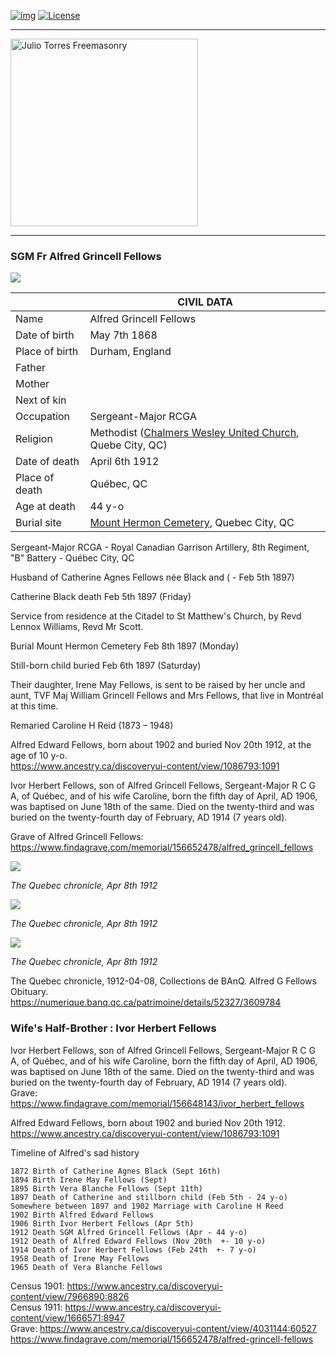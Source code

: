 <!-- ENTETE -->
[![img](https://img.shields.io/badge/Cycle%20de%20Vie-Édition-339999)](https://franc-maconnerie.ca)
[![License](https://img.shields.io/badge/Licence-MIT-blue)](LICENSE)

---

<div>
    <a target="_blank" href="https://franc-maconnerie.ca">
      <img src="../images/logo.png" alt="Julio Torres Freemasonry" width="300"/>
    </a>
</div>

--- 

<!-- FIN ENTETE -->

### **SGM Fr Alfred Grincell Fellows**

<img src="../images/cayoung/Alfred Grincell Fellows.jpeg" />

||CIVIL DATA|
|---|---|
|Name|Alfred Grincell Fellows|
|Date of birth|May 7th 1868|
|Place of birth|Durham, England|
|Father||
|Mother||
|Next of kin||
|Occupation|Sergeant-Major RCGA|
|Religion|Methodist ([Chalmers Wesley United Church](https://chalmerswesley.org/), Quebe City, QC)|
|Date of death|April 6th 1912|
|Place of death|Québec, QC|
|Age at death|44 y-o|
|Burial site|[Mount Hermon Cemetery](https://www.mounthermoncemetery.com/), Quebec City, QC|

Sergeant-Major RCGA - Royal Canadian Garrison Artillery, 8th Regiment, "B" Battery - Québec City, QC  

Husband of Catherine Agnes Fellows née Black and ( - Feb 5th 1897)    

Catherine Black death Feb 5th 1897 (Friday)    

Service from residence at the Citadel to St Matthew's Church, by Revd Lennox Williams, Revd Mr Scott.    

Burial Mount Hermon Cemetery   Feb 8th 1897 (Monday)   

Still-born child buried Feb 6th 1897 (Saturday)

Their daughter, Irene May Fellows, is sent to be raised by her uncle and aunt, TVF Maj William Grincell Fellows and Mrs Fellows, that live in Montréal at this time. 


Remaried Caroline H Reid (1873 – 1948)   

Alfred Edward Fellows, born about 1902 and buried Nov 20th 1912, at the age of 10 y-o.    
https://www.ancestry.ca/discoveryui-content/view/1086793:1091

Ivor Herbert Fellows, son of Alfred Grincell Fellows, Sergeant-Major R C G A, of Québec, and of his wife Caroline, born the fifth day of April, AD 1906, was baptised on June 18th of the same. Died on the twenty-third and was buried on the twenty-fourth day of February, AD 1914 (7 years old). 


Grave of Alfred Grincell Fellows:   
https://www.findagrave.com/memorial/156652478/alfred_grincell_fellows   

<img src="../images/agfellowes/agfellowes-obituary1.png" />

*The Quebec chronicle, Apr 8th  1912*

<img src="../images/agfellowes/agfellowes-obituary2.png" />

*The Quebec chronicle, Apr 8th  1912*

<img src="../images/agfellowes/agfellowes-masonic-obituary.png" />

*The Quebec chronicle, Apr 8th  1912*


The Quebec chronicle, 1912-04-08, Collections de BAnQ. Alfred G Fellows Obituary.   
https://numerique.banq.qc.ca/patrimoine/details/52327/3609784


### **Wife's Half-Brother : Ivor Herbert Fellows**    
Ivor Herbert Fellows, son of Alfred Grincell Fellows, Sergeant-Major R C G A, of Québec, and of his wife Caroline, born the fifth day of April, AD 1906, was baptised on June 18th of the same. Died on the twenty-third and was buried on the twenty-fourth day of February, AD 1914 (7 years old).   
Grave:   
https://www.findagrave.com/memorial/156648143/ivor_herbert_fellows


Alfred Edward Fellows, born about 1902 and buried Nov 20th 1912. 
https://www.ancestry.ca/discoveryui-content/view/1086793:1091

Timeline of Alfred's sad history

```
1872 Birth of Catherine Agnes Black (Sept 16th)
1894 Birth Irene May Fellows (Sept)
1895 Birth Vera Blanche Fellows (Sept 11th)
1897 Death of Catherine and stillborn child (Feb 5th - 24 y-o) 
Somewhere between 1897 and 1902 Marriage with Caroline H Reed 
1902 Birth Alfred Edward Fellows
1906 Birth Ivor Herbert Fellows (Apr 5th)
1912 Death SGM Alfred Grincell Fellows (Apr - 44 y-o)
1912 Death of Alfred Edward Fellows (Nov 20th  +- 10 y-o)
1914 Death of Ivor Herbert Fellows (Feb 24th  +- 7 y-o)
1958 Death of Irene May Fellows 
1965 Death of Vera Blanche Fellows 
```
Census 1901: https://www.ancestry.ca/discoveryui-content/view/7966890:8826   
Census 1911: https://www.ancestry.ca/discoveryui-content/view/1666571:8947   
Grave: https://www.ancestry.ca/discoveryui-content/view/4031144:60527     
https://www.findagrave.com/memorial/156652478/alfred-grincell-fellows
